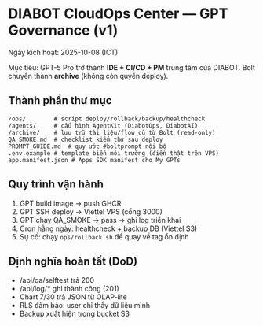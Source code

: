 # DIABOT CloudOps Center — GPT Governance (v1)

Ngày kích hoạt: 2025-10-08 (ICT)

Mục tiêu: GPT-5 Pro trở thành **IDE + CI/CD + PM** trung tâm của DIABOT. Bolt chuyển thành **archive** (không còn quyền deploy).

## Thành phần thư mục
```
/ops/        # script deploy/rollback/backup/healthcheck
/agents/     # cấu hình AgentKit (DiabotOps, DiabotAI)
/archive/    # lưu trữ tài liệu/flow cũ từ Bolt (read-only)
QA_SMOKE.md  # checklist kiểm thử sau deploy
PROMPT_GUIDE.md  # quy ước #boltprompt nội bộ
.env.example # template biến môi trường (điền thật trên VPS)
app.manifest.json # Apps SDK manifest cho My GPTs
```
## Quy trình vận hành
1) GPT build image → push GHCR
2) GPT SSH deploy → Viettel VPS (cổng 3000)
3) GPT chạy QA_SMOKE → pass → ghi log triển khai
4) Cron hằng ngày: healthcheck + backup DB (Viettel S3)
5) Sự cố: chạy `ops/rollback.sh` để quay về tag ổn định

## Định nghĩa hoàn tất (DoD)
- /api/qa/selftest trả 200
- /api/log/* ghi thành công (201)
- Chart 7/30 trả JSON từ OLAP-lite
- RLS đảm bảo: user chỉ thấy dữ liệu mình
- Backup xuất hiện trong bucket S3
